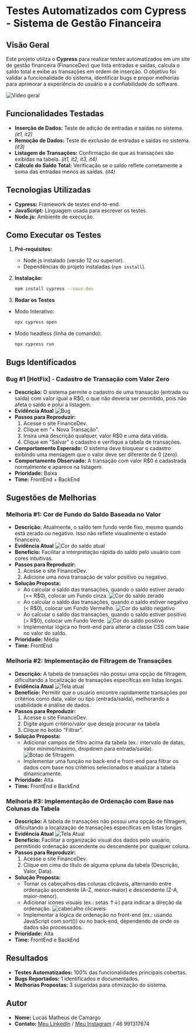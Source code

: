 # Testes Automatizados com Cypress - Sistema de Gestão Financeira

## Visão Geral
Este projeto utiliza o **Cypress** para realizar testes automatizados em um site de gestão financeira (FinanceDev) que lista entradas e saídas, calcula o saldo total e exibe as transações em ordem de inserção. O objetivo foi validar a funcionalidade do sistema, identificar bugs e propor melhorias para aprimorar a experiência do usuário e a confiabilidade do software.

![Video geral](/cypress/videos/bateria-testes-completos.gif)

## Funcionalidades Testadas
- **Inserção de Dados:** Teste de adição de entradas e saídas no sistema. _*(it1, it2)*_
- **Remoção de Dados:** Teste de exclusão de entradas e saídas no sistema. _*(it3)*_
- **Listagem de Transações:** Confirmação de que as transações são exibidas na tabela. _*(it1, it2, it3, it4)*_
- **Cálculo do Saldo Total:** Verificação se o saldo reflete corretamente a soma das entradas menos as saídas. _*(it4)*_

## Tecnologias Utilizadas
- **Cypress:** Framework de testes end-to-end.
- **JavaScript:** Linguagem usada para escrever os testes.
- **Node.js:** Ambiente de execução.

## Como Executar os Testes
1. **Pré-requisitos:**
   - Node.js instalado (versão 12 ou superior).
   - Dependências do projeto instaladas (`npm install`).

2. **Instalação:**
   ```bash
   npm install cypress --save-dev
   ```

3. **Rodar os Testes**
- Modo Interativo:
    ```bash
    npx cypress open
    ```
- Modo headless (linha de comando):
    ```bash
    npx cypress run
    ```

## Bugs Identificados

### **Bug #1 [HotFix] - Cadastro de Transação com Valor Zero**
- **Descrição:** O sistema permite o cadastro de uma transação (entrada ou saída) com valor igual a R$0, o que não deveria ser permitido, pois não afeta o saldo e polui a listagem.
- **Evidência Atual**
![Bug](/cypress/screenshots/bug1-erro.png)
- **Passos para Reproduzir:**
    1. Acesse o site FinanceDev.
    2. Clique em "+ Nova Transação".
    3. Insira uma descrição qualquer, valor R$0 e uma data válida.
    4. Clique em "Salvar" o cadastro e verifique a tabela de transações.
- **Comportamento Esperado:** O sistema deve bloquear o cadastro exibindo uma mensagem que o valor deve ser diferente de 0 (zero).
- **Comportamento Observado:** A transação com valor R$0 é cadastrada normalmente e aparece na listagem.
- **Prioridade:** Baixa
- **Time:** FrontEnd + BackEnd

## Sugestões de Melhorias

### **Melhoria #1: Cor de Fundo do Saldo Baseada no Valor**
- **Descrição:** Atualmente, o saldo tem fundo verde fixo, mesmo quando está zerado ou negativo. Isso não reflete visualmente o estado financeiro.
- **Evidência Atual**
![Cor do saldo atual](/cypress/screenshots/melhoria1-tela-atual.png)
- **Benefício:** Facilitar a interpretação rápida do saldo pelo usuário com cores intuitivas.
- **Passos para Reproduzir:**
    1. Acesse o site FinanceDev.
    2. Adicione uma nova transação de valor positivo ou negativo.
- **Solução Proposta:**
    - Ao calcular o saldo das transações, quando o saldo estiver zerado (== R$0), colocar um Fundo cinza.
    ![Cor do saldo zerado](/cypress/screenshots/melhoria1-saldo-zerado.png)
    - Ao calcular o saldo das transações, quando o saldo estiver negativo (< R$0), colocar um Fundo Vermelho.
    ![Cor do saldo negativo](/cypress/screenshots/melhoria1-saldo-negativo.png)
    - Ao calcular o saldo das transações, quando o saldo estiver positivo (> R$0), colocar um Fundo Verde.
    ![Cor do saldo positivo](/cypress/screenshots/melhoria1-saldo-positivo.png)
    - Implementar lógica no front-end para alterar a classe CSS com base no valor do saldo.
- **Prioridade:** Média
- **Time:** FrontEnd

### **Melhoria #2: Implementação de Filtragem de Transações**
- **Descrição:** A tabela de transações não possui uma opção de filtragem, dificultando a localização de transações específicas em listas longas.
- **Evidência Atual**
![Tela atual](/cypress/screenshots/melhoria2-tela-atual.png)
- **Benefício:** Permitir que o usuário encontre rapidamente transações por critérios como data, valor ou tipo (entrada/saída), melhorando a usabilidade e análise de dados.
- **Passos para Reproduzir:**
    1. Acesse o site FinanceDev.
    2. Digite algum critério/valor que deseja procurar na tabela
    3. Clique no botão "Filtrar".
- **Solução Proposta:**
    - Adicionar campos de filtro acima da tabela (ex.: intervalo de datas, valor mínimo/máximo, dropdown para entrada/saída).
    ![Botao de filtragem](/cypress/screenshots/melhoria2-botao-filtragem.png)
    - Implementar uma função no back-end e front-end para filtrar os dados com base nos critérios selecionados e atualizar a tabela dinamicamente.
- **Prioridade:** Alta
- **Time:** FrontEnd e BackEnd

### **Melhoria #3: Implementação de Ordenação com Base nas Colunas da Tabela**
- **Descrição:** A tabela de transações não possui uma opção de filtragem, dificultando a localização de transações específicas em listas longas.
- **Evidência Atual**
![Tela Atual](/cypress/screenshots/melhoria3-tela-atual.png)
- **Benefício:** Facilitar a organização visual dos dados pelo usuário, permitindo ordenação ascendente ou descendente por qualquer coluna.
- **Passos para Reproduzir:**
    1. Acesse o site FinanceDev.
    2. Clique em cima do título de alguma cpluna da tabela (Descrição, Valor, Data).
- **Solução Proposta:**
    - Tornar os cabeçalhos das colunas clicáveis, alternando entre ordenação ascendente (A-Z, menor-maior) e descendente (Z-A, maior-menor).
    - Adicionar ícones visuais (ex.: setas ↑↓) para indicar a direção da ordenação.
    ![cabecalho clicaveis](/cypress/screenshots/melhoria3-cabecalhos.png)
    - Implementar a lógica de ordenação no front-end (ex.: usando JavaScript com sort()) ou no back-end, dependendo de onde os dados são processados.
- **Prioridade:** Alta
- **Time:** FrontEnd e BackEnd

## Resultados
- **Testes Automatizados:** 100% das funcionalidades principais cobertas.
- **Bugs Reportados:** 1 identificados e documentados.
- **Melhorias Propostas:** 3 sugeridas para otimização do sistema.

## Autor
- **Nome:** Lucas Matheus de Camargo
- **Contato:** [Meu LinkedIn](https://www.linkedin.com/in/lucas-matheus-de-camargo-49a315236/) / [Meu Instagram](https://www.instagram.com/_lucasm_camargo/) / 46 991317674